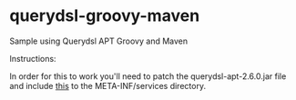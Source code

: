 querydsl-groovy-maven
=====================

Sample using Querydsl APT Groovy and Maven

Instructions:

In order for this to work you'll need to patch the querydsl-apt-2.6.0.jar file and include [this](https://github.com/downloads/renataogarcia/querydsl-groovy-maven/javax.annotation.processing.Processor) to the META-INF/services directory.

